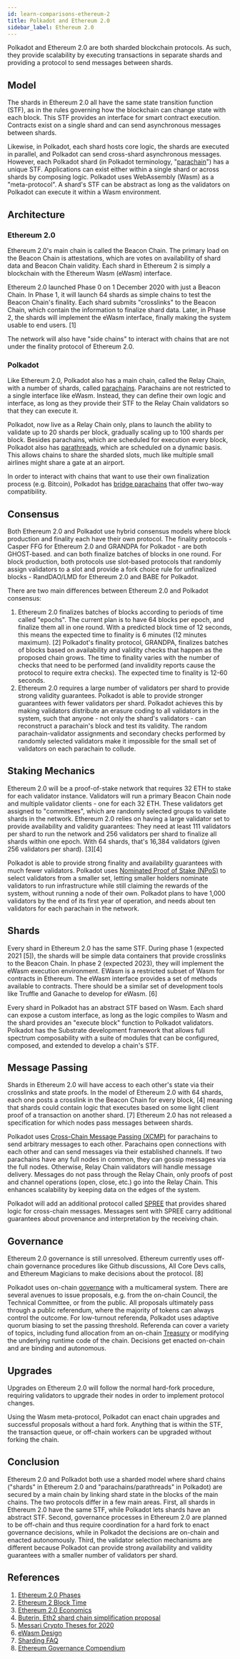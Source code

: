 ```yaml
---
id: learn-comparisons-ethereum-2
title: Polkadot and Ethereum 2.0
sidebar_label: Ethereum 2.0
---
```


Polkadot and Ethereum 2.0 are both sharded blockchain protocols. As such, they provide scalability
by executing transactions in separate shards and providing a protocol to send messages between
shards.

## Model

The shards in Ethereum 2.0 all have the same state transition function (STF), as in the rules
governing how the blockchain can change state with each block. This STF provides an interface for
smart contract execution. Contracts exist on a single shard and can send asynchronous messages
between shards.

Likewise, in Polkadot, each shard hosts core logic, the shards are executed in parallel, and
Polkadot can send cross-shard asynchronous messages. However, each Polkadot shard (in Polkadot terminology, "[parachain](learn-parachains)") has a
unique STF. Applications can exist either within a single shard or across shards by composing logic.
Polkadot uses WebAssembly (Wasm) as a "meta-protocol". A shard's STF can be abstract as long as the
validators on Polkadot can execute it within a Wasm environment.

## Architecture

### Ethereum 2.0

Ethereum 2.0's main chain is called the Beacon Chain. The primary load on the Beacon Chain is
attestations, which are votes on availability of shard data and Beacon Chain validity. Each shard in
Ethereum 2 is simply a blockchain with the Ethereum Wasm (eWasm) interface.

Ethereum 2.0 launched Phase 0 on 1 December 2020 with just a Beacon Chain. In Phase 1, it will launch 64 shards as
simple chains to test the Beacon Chain's finality. Each shard submits "crosslinks" to the Beacon
Chain, which contain the information to finalize shard data. Later, in Phase 2, the shards will
implement the eWasm interface, finally making the system usable to end users. [1]

The network will also have "side chains" to interact with chains that are not under the finality
protocol of Ethereum 2.0.

### Polkadot

Like Ethereum 2.0, Polkadot also has a main chain, called the Relay Chain, with a number of shards,
called [parachains](learn-parachains). Parachains are not restricted to a single interface like
eWasm. Instead, they can define their own logic and interface, as long as they provide their STF to
the Relay Chain validators so that they can execute it.

Polkadot, now live as a Relay Chain only, plans to launch the ability to validate up to 20 shards
per block, gradually scaling up to 100 shards per block. Besides parachains, which are scheduled for
execution every block, Polkadot also has [parathreads](learn-parathreads), which are scheduled on a
dynamic basis. This allows chains to share the sharded slots, much like multiple small airlines
might share a gate at an airport.

In order to interact with chains that want to use their own finalization process (e.g. Bitcoin),
Polkadot has [bridge parachains](learn-bridges) that offer two-way compatibility.

## Consensus

Both Ethereum 2.0 and Polkadot use hybrid consensus models where block production and finality each
have their own protocol. The finality protocols - Casper FFG for Ethereum 2.0 and GRANDPA for
Polkadot - are both GHOST-based. and can both finalize batches of blocks in one round. For block
production, both protocols use slot-based protocols that randomly assign validators to a slot and
provide a fork choice rule for unfinalized blocks - RandDAO/LMD for Ethereum 2.0 and BABE for
Polkadot.

There are two main differences between Ethereum 2.0 and Polkadot consensus:

1. Ethereum 2.0 finalizes batches of blocks according to periods of time called "epochs". The
   current plan is to have 64 blocks per epoch, and finalize them all in one round. With a predicted
   block time of 12 seconds, this means the expected time to finality is 6 minutes (12 minutes
   maximum). [2] Polkadot's finality protocol, GRANDPA, finalizes batches of blocks based on
   availability and validity checks that happen as the proposed chain grows. The time to finality
   varies with the number of checks that need to be performed (and invalidity reports cause the
   protocol to require extra checks). The expected time to finality is 12-60 seconds.
2. Ethereum 2.0 requires a large number of validators per shard to provide strong validity
   guarantees. Polkadot is able to provide stronger guarantees with fewer validators per shard.
   Polkadot achieves this by making validators distribute an erasure coding to all validators in the
   system, such that anyone - not only the shard's validators - can reconstruct a parachain's block
   and test its validity. The random parachain-validator assignments and secondary checks performed
   by randomly selected validators make it impossible for the small set of validators on each
   parachain to collude.

## Staking Mechanics

Ethereum 2.0 will be a proof-of-stake network that requires 32 ETH to stake for each validator
instance. Validators will run a primary Beacon Chain node and multiple validator clients - one for
each 32 ETH. These validators get assigned to "committees", which are randomly selected groups to
validate shards in the network. Ethereum 2.0 relies on having a large validator set to provide
availability and validity guarantees: They need at least 111 validators per shard to run the network
and 256 validators per shard to finalize all shards within one epoch. With 64 shards, that's 16,384
validators (given 256 validators per shard). [3][4]

Polkadot is able to provide strong finality and availability guarantees with much fewer validators.
Polkadot uses [Nominated Proof of Stake (NPoS)](learn-staking) to select validators from
a smaller set, letting smaller holders nominate validators to run infrastructure while still
claiming the rewards of the system, without running a node of their own. Polkadot plans to have
1,000 validators by the end of its first year of operation, and needs about ten validators for each parachain in the network.

## Shards

Every shard in Ethereum 2.0 has the same STF. During phase 1 (expected 2021 [5]), the shards will be
simple data containers that provide crosslinks to the Beacon Chain. In phase 2 (expected 2023), they
will implement the eWasm execution environment. EWasm is a restricted subset of Wasm for contracts
in Ethereum. The eWasm interface provides a set of methods available to contracts. There should be a
similar set of development tools like Truffle and Ganache to develop for eWasm. [6]

Every shard in Polkadot has an abstract STF based on Wasm. Each shard can expose a custom interface,
as long as the logic compiles to Wasm and the shard provides an "execute block" function to Polkadot
validators. Polkadot has the Substrate development framework that allows full spectrum composability
with a suite of modules that can be configured, composed, and extended to develop a chain's STF.

## Message Passing

Shards in Ethereum 2.0 will have access to each other's state via their crosslinks and state proofs.
In the model of Ethereum 2.0 with 64 shards, each one posts a crosslink in the Beacon Chain for
every block, [4] meaning that shards could contain logic that executes based on some light client
proof of a transaction on another shard. [7] Ethereum 2.0 has not released a specification for which
nodes pass messages between shards.

Polkadot uses [Cross-Chain Message Passing (XCMP)](learn-crosschain) for parachains to send
arbitrary messages to each other. Parachains open connections with each other and can send messages
via their established channels. If two parachains have any full nodes in common, they can gossip
messages via the full nodes. Otherwise, Relay Chain validators will handle message delivery.
Messages do not pass through the Relay Chain, only proofs of post and channel operations (open,
close, etc.) go into the Relay Chain. This enhances scalability by keeping data on the edges of the
system.

Polkadot will add an additional protocol called [SPREE](learn-spree) that provides shared logic for
cross-chain messages. Messages sent with SPREE carry additional guarantees about provenance and
interpretation by the receiving chain.

## Governance

Ethereum 2.0 governance is still unresolved. Ethereum currently uses off-chain governance procedures
like Github discussions, All Core Devs calls, and Ethereum Magicians to make decisions about the
protocol. [8]

Polkadot uses on-chain [governance](learn-governance) with a multicameral system. There are several
avenues to issue proposals, e.g. from the on-chain Council, the Technical Committee, or from the public.
All proposals ultimately pass through a public referendum, where the majority of tokens can always
control the outcome. For low-turnout referenda, Polkadot uses adaptive quorum biasing to set the
passing threshold. Referenda can cover a variety of topics, including fund allocation from an
on-chain [Treasury](learn-treasury) or modifying the underlying runtime code of the chain. Decisions get enacted on-chain and are binding and autonomous.

## Upgrades

Upgrades on Ethereum 2.0 will follow the normal hard-fork procedure, requiring validators to upgrade
their nodes in order to implement protocol changes.

Using the Wasm meta-protocol, Polkadot can enact chain upgrades and successful proposals without a
hard fork. Anything that is within the STF, the transaction queue, or off-chain workers can be
upgraded without forking the chain.

## Conclusion

Ethereum 2.0 and Polkadot both use a sharded model where shard chains ("shards" in Ethereum 2.0 and
"parachains/parathreads" in Polkadot) are secured by a main chain by linking shard state in the
blocks of the main chains. The two protocols differ in a few main areas. First, all shards in
Ethereum 2.0 have the same STF, while Polkadot lets shards have an abstract STF. Second, governance
processes in Ethereum 2.0 are planned to be off-chain and thus require coordination for a hard fork to enact governance
decisions, while in Polkadot the decisions are on-chain and enacted autonomously. Third, the
validator selection mechanisms are different because Polkadot can provide strong availability and
validity guarantees with a smaller number of validators per shard.

## References

1. [Ethereum 2.0 Phases](https://docs.ethhub.io/ethereum-roadmap/ethereum-2.0/eth-2.0-phases/)
2. [Ethereum 2 Block Time](https://github.com/ethereum/eth2.0-specs/blob/676e216/specs/phase0/beacon-chain.md#time-parameters)
3. [Ethereum 2.0 Economics](https://docs.ethhub.io/ethereum-roadmap/ethereum-2.0/eth-2.0-economics/)
4. [Buterin, Eth2 shard chain simplification proposal](https://notes.ethereum.org/@vbuterin/HkiULaluS)
5. [Messari Crypto Theses for 2020](https://messari.io/report/crypto-theses-for-2020)
6. [eWasm Design](https://github.com/ewasm/design)
7. [Sharding FAQ](https://github.com/ethereum/wiki/wiki/Sharding-FAQ#how-would-synchronous-cross-shard-messages-work)
8. [Ethereum Governance Compendium](https://github.com/ethereum/wiki/wiki/Governance-compendium)
